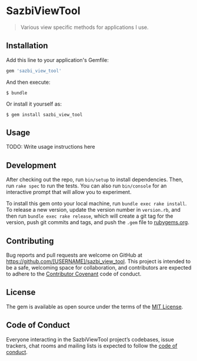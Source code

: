 # SazbiViewTool

> Various view specific methods for applications I use.

## Installation

Add this line to your application's Gemfile:

```ruby
gem 'sazbi_view_tool'
```

And then execute:

    $ bundle

Or install it yourself as:

    $ gem install sazbi_view_tool

## Usage

TODO: Write usage instructions here

## Development

After checking out the repo, run `bin/setup` to install dependencies. Then, run `rake spec` to run the tests. You can also run `bin/console` for an interactive prompt that will allow you to experiment.

To install this gem onto your local machine, run `bundle exec rake install`. To release a new version, update the version number in `version.rb`, and then run `bundle exec rake release`, which will create a git tag for the version, push git commits and tags, and push the `.gem` file to [rubygems.org](https://rubygems.org).

## Contributing

Bug reports and pull requests are welcome on GitHub at https://github.com/[USERNAME]/sazbi_view_tool. This project is intended to be a safe, welcoming space for collaboration, and contributors are expected to adhere to the [Contributor Covenant](http://contributor-covenant.org) code of conduct.

## License

The gem is available as open source under the terms of the [MIT License](https://opensource.org/licenses/MIT).

## Code of Conduct

Everyone interacting in the SazbiViewTool project’s codebases, issue trackers, chat rooms and mailing lists is expected to follow the [code of conduct](https://github.com/[USERNAME]/sazbi_view_tool/blob/master/CODE_OF_CONDUCT.md).
